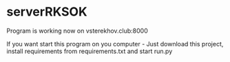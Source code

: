 # serverRKSOK

Program is working now on vsterekhov.club:8000

If you want start this program on you computer -
Just download this project, install requirements from requirements.txt and start run.py
